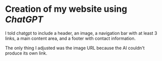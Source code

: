 # Creation of my website using _ChatGPT_  

I told chatgpt to include a header, an image, a navigation bar with at least 3 links, a main content area, and a footer with contact information.  

The only thing I adjusted was the image URL because the AI couldn't produce its own link.